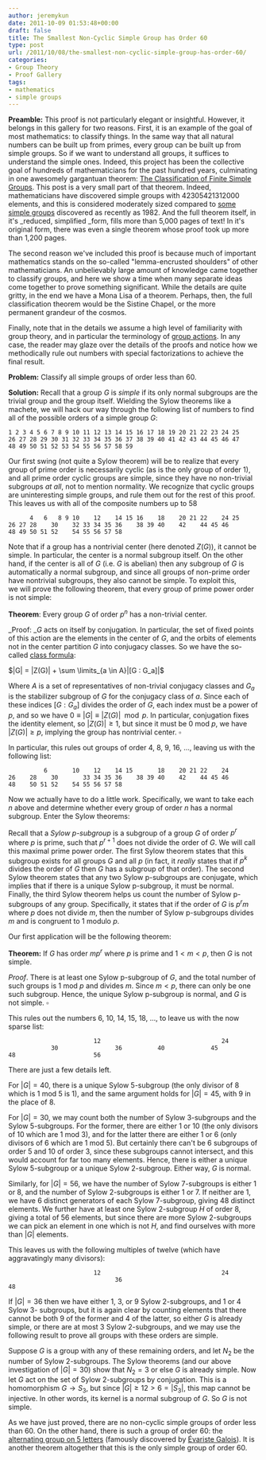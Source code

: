 ```yaml
---
author: jeremykun
date: 2011-10-09 01:53:48+00:00
draft: false
title: The Smallest Non-Cyclic Simple Group has Order 60
type: post
url: /2011/10/08/the-smallest-non-cyclic-simple-group-has-order-60/
categories:
- Group Theory
- Proof Gallery
tags:
- mathematics
- simple groups
---
```


**Preamble:** This proof is not particularly elegant or insightful. However, it belongs in this gallery for two reasons. First, it is an example of the goal of most mathematics: to classify things. In the same way that all natural numbers can be built up from primes, every group can be built up from simple groups. So if we want to understand all groups, it suffices to understand the simple ones. Indeed, this project has been the collective goal of hundreds of mathematicians for the past hundred years, culminating in one awesomely gargantuan theorem: [The Classification of Finite Simple Groups](http://en.wikipedia.org/wiki/Classification_of_finite_simple_groups). This post is a very small part of that theorem. Indeed, mathematicians have discovered simple groups with 42305421312000 elements, and this is considered moderately sized compared to [some simple groups](http://en.wikipedia.org/wiki/Monster_group) discovered as recently as 1982. And the full theorem itself, in it's _reduced, simplified _form, fills more than 5,000 pages of text! In it's original form, there was even a single theorem whose proof took up more than 1,200 pages.

The second reason we've included this proof is because much of important mathematics stands on the so-called "lemma-encrusted shoulders" of other mathematicians. An unbelievably large amount of knowledge came together to classify groups, and here we show a time when many separate ideas come together to prove something significant. While the details are quite gritty, in the end we have a Mona Lisa of a theorem. Perhaps, then, the full classification theorem would be the Sistine Chapel, or the more permanent grandeur of the cosmos.

Finally, note that in the details we assume a high level of familiarity with group theory, and in particular the terminology of [group actions](http://en.wikipedia.org/wiki/Group_action). In any case, the reader may glaze over the details of the proofs and notice how we methodically rule out numbers with special factorizations to achieve the final result.

**Problem:** Classify all simple groups of order less than 60.

**Solution:** Recall that a group $G$ is _simple_ if its only normal subgroups are the trivial group and the group itself. Wielding the Sylow theorems like a machete, we will hack our way through the following list of numbers to find all of the possible orders of a simple group $G$:

    
    1 2 3 4 5 6 7 8 9 10 11 12 13 14 15 16 17 18 19 20 21 22 23 24 25
    26 27 28 29 30 31 32 33 34 35 36 37 38 39 40 41 42 43 44 45 46 47
    48 49 50 51 52 53 54 55 56 57 58 59

Our first swing (not quite a Sylow theorem) will be to realize that every group of prime order is necessarily cyclic (as is the only group of order 1), and all prime order cyclic groups are simple, since they have no non-trivial subgroups _at all_, not to mention normality. We recognize that cyclic groups are uninteresting simple groups, and rule them out for the rest of this proof. This leaves us with all of the composite numbers up to 58

    
          4   6   8 9 10    12    14 15 16    18    20 21 22    24 25
    26 27 28    30    32 33 34 35 36    38 39 40    42    44 45 46
    48 49 50 51 52    54 55 56 57 58

Note that if a group has a nontrivial center (here denoted $Z(G)$), it cannot be simple. In particular, the center is a normal subgroup itself. On the other hand, if the center is all of $G$ (i.e. $G$ is abelian) then any subgroup of $G$ is automatically a normal subgroup, and since all groups of non-prime order have nontrivial subgroups, they also cannot be simple. To exploit this, we will prove the following theorem, that every group of prime power order is not simple:

**Theorem**: Every group $G$ of order $p^n$ has a non-trivial center.

_Proof: _$G$ acts on itself by conjugation. In particular, the set of fixed points of this action are the elements in the center of $G$, and the orbits of elements not in the center partition $G$ into conjugacy classes. So we have the so-called [class formula](http://en.wikipedia.org/wiki/Conjugacy_class#Conjugacy_class_equation):

$|G| = |Z(G)| + \sum \limits_{a \in A}|[G : G_a]|$

Where $A$ is a set of representatives of non-trivial conjugacy classes and $G_a$ is the stabilizer subgroup of $G$ for the conjugacy class of $a$. Since each of these indices $[G:G_a]$ divides the order of $G$, each index must be a power of $p$, and so we have $0 \equiv |G| \equiv |Z(G)| \mod p$. In particular, conjugation fixes the identity element, so $|Z(G)| \geq 1$, but since it must be 0 mod $p$, we have $|Z(G)| \geq p$, implying the group has nontrivial center. $\square$

In particular, this rules out groups of order 4, 8, 9, 16, ..., leaving us with the following list:

    
              6       10    12    14 15       18    20 21 22    24
    26    28    30       33 34 35 36    38 39 40    42    44 45 46
    48    50 51 52    54 55 56 57 58

Now we actually have to do a little work. Specifically, we want to take each $n$ above and determine whether every group of order $n$ has a normal subgroup. Enter the Sylow theorems:

Recall that a _Sylow p-subgroup_ is a subgroup of a group $G$ of order $p^r$ where $p$ is prime, such that $p^{r+1}$ does not divide the order of $G$. We will call this maximal prime power order. The first Sylow theorem states that this subgroup exists for all groups $G$ and all $p$ (in fact, it _really_ states that if $p^k$ divides the order of $G$ then $G$ has a subgroup of that order). The second Sylow theorem states that any two Sylow p-subgroups are conjugate, which implies that if there is a unique Sylow p-subgroup, it must be normal. Finally, the third Sylow theorem helps us count the number of Sylow p-subgroups of any group. Specifically, it states that if the order of $G$ is $p^rm$ where $p$ does not divide $m$, then the number of Sylow p-subgroups divides $m$ and is congruent to 1 modulo $p$.

Our first application will be the following theorem:

**Theorem:** If $G$ has order $mp^r$ where $p$ is prime and $1 < m < p$, then $G$ is not simple.

_Proof_. There is at least one Sylow p-subgroup of $G$, and the total number of such groups is 1 mod $p$ and divides $m$. Since $m < p$, there can only be one such subgroup. Hence, the unique Sylow p-subgroup is normal, and $G$ is not simple. $\square$

This rules out the numbers 6, 10, 14, 15, 18, ..., to leave us with the now sparse list:

    
                            12                                  24
                30                36          40             45
    48                      56

There are just a few details left.

For $|G| = 40$, there is a unique Sylow 5-subgroup (the only divisor of 8 which is 1 mod 5 is 1), and the same argument holds for $|G| = 45$, with 9 in the place of 8.

For $|G| = 30$, we may count both the number of Sylow 3-subgroups and the Sylow 5-subgroups. For the former, there are either 1 or 10 (the only divisors of 10 which are 1 mod 3), and for the latter there are either 1 or 6 (only divisors of 6 which are 1 mod 5). But certainly there can't be 6 subgroups of order 5 and 10 of order 3, since these subgroups cannot intersect, and this would account for far too many elements. Hence, there is either a unique Sylow 5-subgroup or a unique Sylow 2-subgroup. Either way, $G$ is normal.

Similarly, for $|G| = 56$, we have the number of Sylow 7-subgroups is either 1 or 8, and the number of Sylow 2-subgroups is either 1 or 7. If neither are 1, we have 6 distinct generators of each Sylow 7-subgroup, giving 48 distinct elements. We further have at least one Sylow 2-subgroup $H$ of order 8, giving a total of 56 elements, but since there are more Sylow 2-subgroups we can pick an element in one which is not $H$, and find ourselves with more than $|G|$ elements.

This leaves us with the following multiples of twelve (which have aggravatingly many divisors):

    
                            12                                  24
                                  36
    48

If $|G| = 36$ then we have either 1, 3, or 9 Sylow 2-subgroups, and 1 or 4 Sylow 3- subgroups, but it is again clear by counting elements that there cannot be both 9 of the former and 4 of the latter, so either $G$ is already simple, or there are at most 3 Sylow 2-subgroups, and we may use the following result to prove all groups with these orders are simple.

Suppose $G$ is a group with any of these remaining orders, and let $N_2$ be the number of Sylow 2-subgroups. The Sylow theorems (and our above investigation of $|G| = 30$) show that $N_2 = 3$ or else $G$ is already simple. Now let $G$ act on the set of Sylow 2-subgroups by conjugation. This is a homomorphism $G \to S_3$, but since $|G| \geq 12 > 6 = |S_3|$, this map cannot be injective. In other words, its kernel is a normal subgroup of $G$. So $G$ is not simple.

As we have just proved, there are no non-cyclic simple groups of order less than 60. On the other hand, there is such a group of order 60: the [alternating group on 5 letters](http://en.wikipedia.org/wiki/Alternating_group) (famously discovered by [Évariste Galois](http://en.wikipedia.org/wiki/%C3%89variste_Galois)). It is another theorem altogether that this is the only simple group of order 60.
